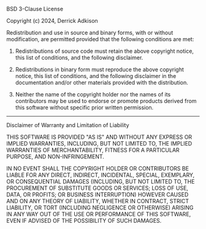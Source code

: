 BSD 3-Clause License

Copyright (c) 2024, Derrick Adkison

Redistribution and use in source and binary forms, with or without modification, are permitted provided that the following conditions are met:

1. Redistributions of source code must retain the above copyright notice, this list of conditions, and the following disclaimer.


2. Redistributions in binary form must reproduce the above copyright notice, this list of conditions, and the following disclaimer in the documentation and/or other materials provided with the distribution.


3. Neither the name of the copyright holder nor the names of its contributors may be used to endorse or promote products derived from this software without specific prior written permission.




---

Disclaimer of Warranty and Limitation of Liability

THIS SOFTWARE IS PROVIDED "AS IS" AND WITHOUT ANY EXPRESS OR IMPLIED WARRANTIES, INCLUDING, BUT NOT LIMITED TO, THE IMPLIED WARRANTIES OF MERCHANTABILITY, FITNESS FOR A PARTICULAR PURPOSE, AND NON-INFRINGEMENT.

IN NO EVENT SHALL THE COPYRIGHT HOLDER OR CONTRIBUTORS BE LIABLE FOR ANY DIRECT, INDIRECT, INCIDENTAL, SPECIAL, EXEMPLARY, OR CONSEQUENTIAL DAMAGES (INCLUDING, BUT NOT LIMITED TO, THE PROCUREMENT OF SUBSTITUTE GOODS OR SERVICES; LOSS OF USE, DATA, OR PROFITS; OR BUSINESS INTERRUPTION) HOWEVER CAUSED AND ON ANY THEORY OF LIABILITY, WHETHER IN CONTRACT, STRICT LIABILITY, OR TORT (INCLUDING NEGLIGENCE OR OTHERWISE) ARISING IN ANY WAY OUT OF THE USE OR PERFORMANCE OF THIS SOFTWARE, EVEN IF ADVISED OF THE POSSIBILITY OF SUCH DAMAGES.
